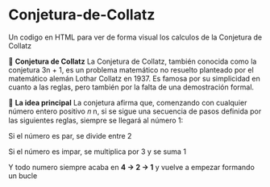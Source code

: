 # Conjetura-de-Collatz

Un codigo en HTML para ver de forma visual los calculos de la Conjetura de Collatz

📜 **Conjetura de Collatz**
La Conjetura de Collatz, también conocida como la conjetura 3n + 1, es un problema matemático no resuelto planteado por el matemático alemán Lothar Collatz en 1937. Es famosa por su simplicidad en cuanto a las reglas, pero también por la falta de una demostración formal.

🌟 **La idea principal**
La conjetura afirma que, comenzando con cualquier número entero positivo 
𝑛
n, si se sigue una secuencia de pasos definida por las siguientes reglas, siempre se llegará al número 1:

Si el número es par, se divide entre 2

Si el número es impar, se multiplica por 3 y se suma 1

Y todo numero siempre acaba en **4 -> 2 -> 1** y vuelve a empezar formando un bucle
